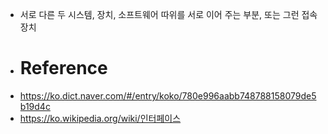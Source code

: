 - 서로 다른 두 시스템, 장치, 소프트웨어 따위를 서로 이어 주는 부분, 또는 그런 접속 장치
- # Reference
- https://ko.dict.naver.com/#/entry/koko/780e996aabb748788158079de5b19d4c
- https://ko.wikipedia.org/wiki/인터페이스